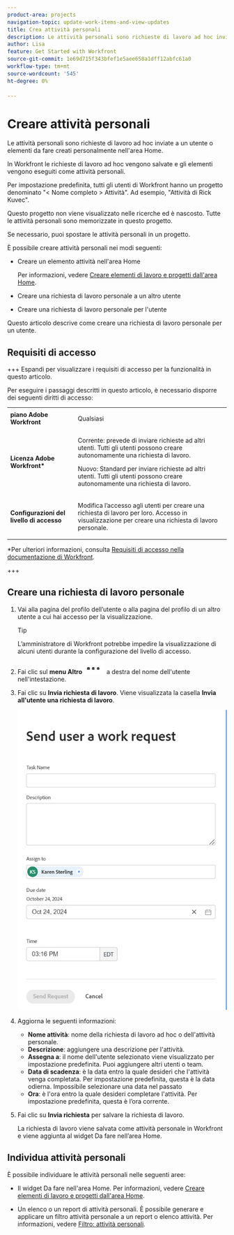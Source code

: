 ```yaml
---
product-area: projects
navigation-topic: update-work-items-and-view-updates
title: Crea attività personali
description: Le attività personali sono richieste di lavoro ad hoc inviate a un utente o elementi da fare creati personalmente nell'area Home. In Workfront le richieste di lavoro ad hoc vengono salvate e gli elementi vengono eseguiti come attività personali.
author: Lisa
feature: Get Started with Workfront
source-git-commit: 1e69d715f343bfef1e5aee658a1dff12abfc61a0
workflow-type: tm+mt
source-wordcount: '545'
ht-degree: 0%

---
```



# Creare attività personali

<!--Audited: 10/2024-->

Le attività personali sono richieste di lavoro ad hoc inviate a un utente o elementi da fare creati personalmente nell&#39;area Home.

In Workfront le richieste di lavoro ad hoc vengono salvate e gli elementi vengono eseguiti come attività personali.

Per impostazione predefinita, tutti gli utenti di Workfront hanno un progetto denominato &quot;&lt; Nome completo > Attività&quot;. Ad esempio, &quot;Attività di Rick Kuvec&quot;.

Questo progetto non viene visualizzato nelle ricerche ed è nascosto. Tutte le attività personali sono memorizzate in questo progetto.

Se necessario, puoi spostare le attività personali in un progetto.

È possibile creare attività personali nei modi seguenti:

* Creare un elemento attività nell&#39;area Home

  Per informazioni, vedere [Creare elementi di lavoro e progetti dall&#39;area Home](/help/quicksilver/workfront-basics/using-home/using-the-home-area/create-work-items-in-home.md).

* Creare una richiesta di lavoro personale a un altro utente
* Creare una richiesta di lavoro personale per l&#39;utente

Questo articolo descrive come creare una richiesta di lavoro personale per un utente.

## Requisiti di accesso

+++ Espandi per visualizzare i requisiti di accesso per la funzionalità in questo articolo.

Per eseguire i passaggi descritti in questo articolo, è necessario disporre dei seguenti diritti di accesso:

<table style="table-layout:auto"> 
 <col> 
 </col> 
 <col> 
 </col> 
 <tbody> 
  <tr> 
   <td role="rowheader"><strong>piano Adobe Workfront</strong></td> 
   <td> <p>Qualsiasi</p> </td> 
  </tr> 
  <tr> 
   <td role="rowheader"><strong>Licenza Adobe Workfront*</strong></td> 
   <td> 
   <p>Corrente: prevede di inviare richieste ad altri utenti. Tutti gli utenti possono creare autonomamente una richiesta di lavoro.</p>
   <p>Nuovo: Standard per inviare richieste ad altri utenti. Tutti gli utenti possono creare autonomamente una richiesta di lavoro.</p> 
   </td> 
  </tr> 
  <tr> 
   <td role="rowheader"><strong>Configurazioni del livello di accesso</strong></td> 
   <td> <p>Modifica l’accesso agli utenti per creare una richiesta di lavoro per loro. Accesso in visualizzazione per creare una richiesta di lavoro personale. </p>
   </td> 
  </tr>

</tbody> 
</table>

*Per ulteriori informazioni, consulta [Requisiti di accesso nella documentazione di Workfront](/help/quicksilver/administration-and-setup/add-users/access-levels-and-object-permissions/access-level-requirements-in-documentation.md).

+++


## Creare una richiesta di lavoro personale

1. Vai alla pagina del profilo dell’utente o alla pagina del profilo di un altro utente a cui hai accesso per la visualizzazione.

   >[!TIP]
   >
   >L’amministratore di Workfront potrebbe impedire la visualizzazione di alcuni utenti durante la configurazione del livello di accesso.

1. Fai clic sul **menu Altro** ![](assets/more-menu.png) a destra del nome dell&#39;utente nell&#39;intestazione.
1. Fai clic su **Invia richiesta di lavoro**.
Viene visualizzata la casella **Invia all&#39;utente una richiesta di lavoro**.

   ![](assets/personal-task-box.png)
1. Aggiorna le seguenti informazioni:

   * **Nome attività**: nome della richiesta di lavoro ad hoc o dell&#39;attività personale.
   * **Descrizione**: aggiungere una descrizione per l&#39;attività.
   * **Assegna a**: il nome dell&#39;utente selezionato viene visualizzato per impostazione predefinita. Puoi aggiungere altri utenti o team.
   * **Data di scadenza**: è la data entro la quale desideri che l&#39;attività venga completata. Per impostazione predefinita, questa è la data odierna. Impossibile selezionare una data nel passato
   * **Ora**: è l&#39;ora entro la quale desideri completare l&#39;attività. Per impostazione predefinita, questa è l’ora corrente.

1. Fai clic su **Invia richiesta** per salvare la richiesta di lavoro.

   La richiesta di lavoro viene salvata come attività personale in Workfront e viene aggiunta al widget Da fare nell’area Home.

   <!--this last step will need to be updated when they fix this functionality and the work requests you create for others actually go to their To do widget instead of yours-->

## Individua attività personali

È possibile individuare le attività personali nelle seguenti aree:

* Il widget Da fare nell&#39;area Home. Per informazioni, vedere [Creare elementi di lavoro e progetti dall&#39;area Home](/help/quicksilver/workfront-basics/using-home/using-the-home-area/create-work-items-in-home.md).

* Un elenco o un report di attività personali. È possibile generare e applicare un filtro attività personale a un report o elenco attività. Per informazioni, vedere [Filtro: attività personali](/help/quicksilver/reports-and-dashboards/reports/custom-view-filter-grouping-samples/filter-personal-tasks.md).





